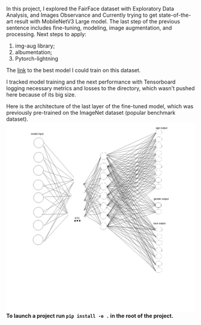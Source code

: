 In this project, I explored the FairFace dataset with Exploratory Data Analysis, and Images Observance and Currently trying to get state-of-the-art result with MobileNetV3 Large model. The last step of the previous sentence includes fine-tuning, modeling, image augmentation, and processing. 
Next steps to apply:
1) img-aug library;
2) albumentation;
3) Pytorch-lightning

The [link](https://drive.google.com/drive/folders/1Jd29ghHM067QjbIJnM0Ud0b8OPIKr76f?usp=drive_link) to the best model I could train on this dataset.

I tracked model training and the next performance with Tensorboard logging necessary metrics and losses to the directory, which wasn't pushed here because of its big size.

Here is the architecture of the last layer of the fine-tuned model, which was previously pre-trained on the ImageNet dataset (popular benchmark dataset). 
![alt text](https://github.com/trybushenko/FairFace_Modeling/blob/master/model_architecture.png)
**To launch a project run ```pip install -e .``` in the root of the project.**
